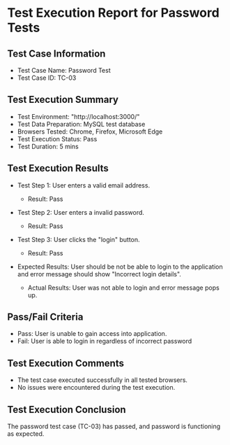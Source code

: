 # Test Execution Report for Password Tests

## Test Case Information
- Test Case Name: Password Test
- Test Case ID: TC-03

## Test Execution Summary
- Test Environment: "http://localhost:3000/"
- Test Data Preparation: MySQL test database
- Browsers Tested: Chrome, Firefox, Microsoft Edge
- Test Execution Status: Pass
- Test Duration: 5 mins

## Test Execution Results
- Test Step 1: User enters a valid email address.
  - Result: Pass

- Test Step 2: User enters a invalid password.
  - Result: Pass

- Test Step 3: User clicks the "login" button.
  - Result: Pass

- Expected Results: User should be not be able to login to the application and error message should show "Incorrect login details".
  - Actual Results: User was not able to login and error message pops up.

## Pass/Fail Criteria
- Pass: User is unable to gain access into application. 
- Fail: User is able to login in regardless of incorrect password

## Test Execution Comments
- The test case executed successfully in all tested browsers.
- No issues were encountered during the test execution.

## Test Execution Conclusion
The password test case (TC-03) has passed, and password is functioning as expected.
